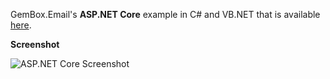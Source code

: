 GemBox.Email's **ASP.NET Core** example in C# and VB.NET that is available [here](https://www.gemboxsoftware.com/email/examples/asp-net-core-mail-message/5101).

**Screenshot**

![ASP.NET Core Screenshot](https://www.gemboxsoftware.com/Email/Examples/Content/ASP.NETCore/ASP.NETCore/window.png)